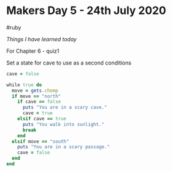 # Makers Day 5 - 24th July 2020
#ruby

_Things I have learned today_

For Chapter 6 - quiz1

Set a state for cave to use as a second conditions

``` ruby
cave = false

while true do
  move = gets.chomp
  if move == "north"
    if cave == false
      puts "You are in a scary cave."
      cave = true
    elsif cave == true
      puts "You walk into sunlight."
      break
    end
  elsif move == "south"
    puts "You are in a scary passage."
    cave = false
  end
end
```

